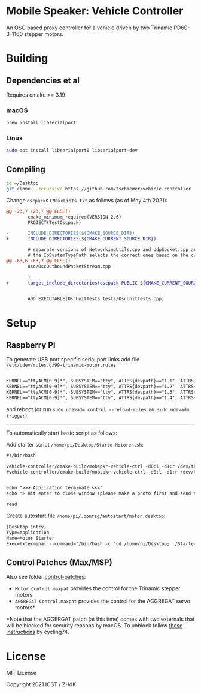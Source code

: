# Mobile Speaker: Vehicle Controller

An OSC based proxy controller for a vehicle driven by two Trinamic PD60-3-1160 stepper motors.

# Building

## Dependencies et al

Requires cmake >= 3.19

### macOS

```bash
brew install libserialport
```

### Linux

```bash
sudo apt install libserialport0 libserialport-dev
```





## Compiling

```bash
cd ~/Desktop
git clone --recursive https://github.com/tschiemer/vehicle-controller
```

Change `oscpack`s `CMakeLists.txt` as follows (as of May 4th 2021):

```diff
@@ -23,7 +23,7 @@ ELSE()
        cmake_minimum_required(VERSION 2.6)
        PROJECT(TestOscpack)

-       INCLUDE_DIRECTORIES(${CMAKE_SOURCE_DIR})
+       INCLUDE_DIRECTORIES(${CMAKE_CURRENT_SOURCE_DIR})

        # separate versions of NetworkingUtils.cpp and UdpSocket.cpp are provided for Win32 and POSIX
        # the IpSystemTypePath selects the correct ones based on the current platform
@@ -63,6 +63,7 @@ ELSE()
        osc/OscOutboundPacketStream.cpp

        )
+       target_include_directories(oscpack PUBLIC ${CMAKE_CURRENT_SOURCE_DIR})


        ADD_EXECUTABLE(OscUnitTests tests/OscUnitTests.cpp)
```

# Setup

## Raspberry Pi

To generate USB port specific serial port links add file `/etc/udev/rules.d/99-trinamic-motor.rules`
```txt

KERNEL=="ttyACM[0-9]*", SUBSYSTEM=="tty", ATTRS{devpath}=="1.1", ATTRS{idVendor}=="2a3c", ATTRS{idProduct}=="0100", SYMLINK="ttyMotor1"
KERNEL=="ttyACM[0-9]*", SUBSYSTEM=="tty", ATTRS{devpath}=="1.2", ATTRS{idVendor}=="2a3c", ATTRS{idProduct}=="0100", SYMLINK="ttyMotor2"
KERNEL=="ttyACM[0-9]*", SUBSYSTEM=="tty", ATTRS{devpath}=="1.3", ATTRS{idVendor}=="2a3c", ATTRS{idProduct}=="0100", SYMLINK="ttyMotor3"
KERNEL=="ttyACM[0-9]*", SUBSYSTEM=="tty", ATTRS{devpath}=="1.4", ATTRS{idVendor}=="2a3c", ATTRS{idProduct}=="0100", SYMLINK="ttyMotor4"
```
and reboot (or run `sudo udevadm control --reload-rules && sudo udevadm trigger`).

---
To automatically start basic script as follows:

Add starter script `/home/pi/Desktop/Starte-Motoren.sh`:
```txt
#!/bin/bash

vehicle-controller/cmake-build/mobspkr-vehicle-ctrl -d0:l -d1:r /dev/ttyMotor1 /dev/ttyMotor2
#vehicle-controller/cmake-build/mobspkr-vehicle-ctrl -d0:l -d1:r /dev/ttyACM0 /dev/ttyACM1


echo ">>> Application terminate <<<"
echo "> Hit enter to close window (please make a photo first and send to philip) <"

read
```

Create autostart file `/home/pi/.config/autostart/motor.desktop`:
```txt
[Desktop Entry]
Type=Application
Name=Motor Starter
Exec=lxterminal --command="/bin/bash -c 'cd /home/pi/Desktop; ./Starte-Motoren.sh; /bin/bash'"
```

## Control Patches (Max/MSP)

Also see folder [control-patches](control-patches):

- `Motor Control.maxpat` provides the control for the Trinamic stepper motors
- `AGGREGAT Control.maxpat` provides the control for the AGGREGAT servo motors*

*Note that the AGGERGAT patch (at this time) comes with two externals that will be blocked for security reasons by macOS. To unblock follow [these instructions](https://cycling74.com/articles/using-unsigned-max-externals-on-mac-os-10-15-catalina) by cycling74.

# License

MIT License

Copyright 2021 ICST / ZHdK
